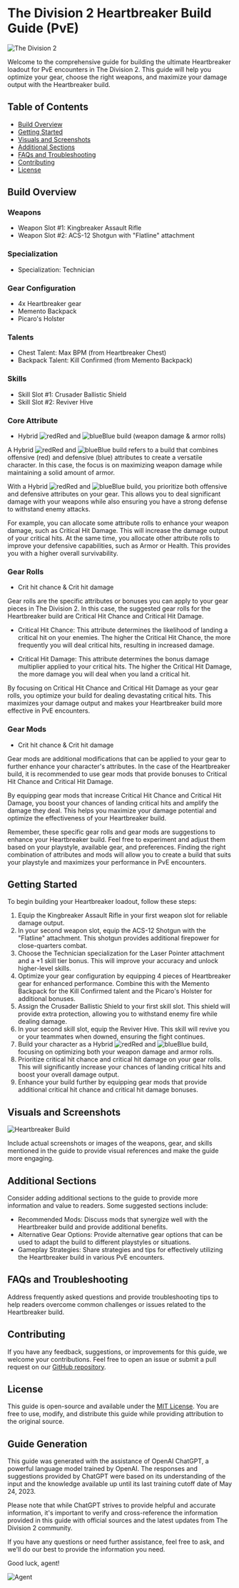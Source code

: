 # The Division 2 Heartbreaker Build Guide (PvE)

![The Division 2](https://cdn2.unrealengine.com/Diesel%2Fproduct%2Ftctd2%2Flogos%2Fgame_logo_color_1000x375-1000x375-32062fa9b2223a398be7abb362c7166d1a7d7a44.png?h=270&quality=medium&resize=1&w=480)

Welcome to the comprehensive guide for building the ultimate Heartbreaker loadout for PvE encounters in The Division 2. This guide will help you optimize your gear, choose the right weapons, and maximize your damage output with the Heartbreaker build.

## Table of Contents

- [Build Overview](#build-overview)
- [Getting Started](#getting-started)
- [Visuals and Screenshots](#visuals-and-screenshots)
- [Additional Sections](#additional-sections)
- [FAQs and Troubleshooting](#faqs-and-troubleshooting)
- [Contributing](#contributing)
- [License](#license)

## Build Overview

### Weapons

- Weapon Slot #1: Kingbreaker Assault Rifle
- Weapon Slot #2: ACS-12 Shotgun with "Flatline" attachment

### Specialization

- Specialization: Technician

### Gear Configuration

- 4x Heartbreaker gear
- Memento Backpack
- Picaro's Holster

### Talents

- Chest Talent: Max BPM (from Heartbreaker Chest)
- Backpack Talent: Kill Confirmed (from Memento Backpack)

### Skills

- Skill Slot #1: Crusader Ballistic Shield
- Skill Slot #2: Reviver Hive

### Core Attribute

- Hybrid ![red](https://github.com/Kkthnx/division2-heartbreaker-build-guide/assets/40672673/7c8c6d88-e3d4-459b-a2fb-a111c7c3086c)Red and ![blue](https://github.com/Kkthnx/division2-heartbreaker-build-guide/assets/40672673/538963a7-db99-4e6c-a259-b1379b563c62)Blue build (weapon damage & armor rolls)

A Hybrid ![red](https://github.com/Kkthnx/division2-heartbreaker-build-guide/assets/40672673/7c8c6d88-e3d4-459b-a2fb-a111c7c3086c)Red and ![blue](https://github.com/Kkthnx/division2-heartbreaker-build-guide/assets/40672673/538963a7-db99-4e6c-a259-b1379b563c62)Blue build refers to a build that combines offensive (red) and defensive (blue) attributes to create a versatile character. In this case, the focus is on maximizing weapon damage while maintaining a solid amount of armor.

With a Hybrid ![red](https://github.com/Kkthnx/division2-heartbreaker-build-guide/assets/40672673/7c8c6d88-e3d4-459b-a2fb-a111c7c3086c)Red and ![blue](https://github.com/Kkthnx/division2-heartbreaker-build-guide/assets/40672673/538963a7-db99-4e6c-a259-b1379b563c62)Blue build, you prioritize both offensive and defensive attributes on your gear. This allows you to deal significant damage with your weapons while also ensuring you have a strong defense to withstand enemy attacks.

For example, you can allocate some attribute rolls to enhance your weapon damage, such as Critical Hit Damage. This will increase the damage output of your critical hits. At the same time, you allocate other attribute rolls to improve your defensive capabilities, such as Armor or Health. This provides you with a higher overall survivability.

### Gear Rolls

- Crit hit chance & Crit hit damage

Gear rolls are the specific attributes or bonuses you can apply to your gear pieces in The Division 2. In this case, the suggested gear rolls for the Heartbreaker build are Critical Hit Chance and Critical Hit Damage.

- Critical Hit Chance: This attribute determines the likelihood of landing a critical hit on your enemies. The higher the Critical Hit Chance, the more frequently you will deal critical hits, resulting in increased damage.

- Critical Hit Damage: This attribute determines the bonus damage multiplier applied to your critical hits. The higher the Critical Hit Damage, the more damage you will deal when you land a critical hit.

By focusing on Critical Hit Chance and Critical Hit Damage as your gear rolls, you optimize your build for dealing devastating critical hits. This maximizes your damage output and makes your Heartbreaker build more effective in PvE encounters.

### Gear Mods

- Crit hit chance & Crit hit damage

Gear mods are additional modifications that can be applied to your gear to further enhance your character's attributes. In the case of the Heartbreaker build, it is recommended to use gear mods that provide bonuses to Critical Hit Chance and Critical Hit Damage.

By equipping gear mods that increase Critical Hit Chance and Critical Hit Damage, you boost your chances of landing critical hits and amplify the damage they deal. This helps you maximize your damage potential and optimize the effectiveness of your Heartbreaker build.

Remember, these specific gear rolls and gear mods are suggestions to enhance your Heartbreaker build. Feel free to experiment and adjust them based on your playstyle, available gear, and preferences. Finding the right combination of attributes and mods will allow you to create a build that suits your playstyle and maximizes your performance in PvE encounters.


## Getting Started

To begin building your Heartbreaker loadout, follow these steps:

1. Equip the Kingbreaker Assault Rifle in your first weapon slot for reliable damage output.
2. In your second weapon slot, equip the ACS-12 Shotgun with the "Flatline" attachment. This shotgun provides additional firepower for close-quarters combat.
3. Choose the Technician specialization for the Laser Pointer attachment and a +1 skill tier bonus. This will improve your accuracy and unlock higher-level skills.
4. Optimize your gear configuration by equipping 4 pieces of Heartbreaker gear for enhanced performance. Combine this with the Memento Backpack for the Kill Confirmed talent and the Picaro's Holster for additional bonuses.
5. Assign the Crusader Ballistic Shield to your first skill slot. This shield will provide extra protection, allowing you to withstand enemy fire while dealing damage.
6. In your second skill slot, equip the Reviver Hive. This skill will revive you or your teammates when downed, ensuring the fight continues.
7. Build your character as a Hybrid ![red](https://github.com/Kkthnx/division2-heartbreaker-build-guide/assets/40672673/7c8c6d88-e3d4-459b-a2fb-a111c7c3086c)Red and ![blue](https://github.com/Kkthnx/division2-heartbreaker-build-guide/assets/40672673/538963a7-db99-4e6c-a259-b1379b563c62)Blue build, focusing on optimizing both your weapon damage and armor rolls.
8. Prioritize critical hit chance and critical hit damage on your gear rolls. This will significantly increase your chances of landing critical hits and boost your overall damage output.
9. Enhance your build further by equipping gear mods that provide additional critical hit chance and critical hit damage bonuses.

## Visuals and Screenshots

![Heartbreaker Build](https://static.wikia.nocookie.net/thedivision/images/8/8e/Heartbreaker.png/revision/latest?cb=20220528080338)

Include actual screenshots or images of the weapons, gear, and skills mentioned in the guide to provide visual references and make the guide more engaging.

## Additional Sections

Consider adding additional sections to the guide to provide more information and value to readers. Some suggested sections include:

- Recommended Mods: Discuss mods that synergize well with the Heartbreaker build and provide additional benefits.
- Alternative Gear Options: Provide alternative gear options that can be used to adapt the build to different playstyles or situations.
- Gameplay Strategies: Share strategies and tips for effectively utilizing the Heartbreaker build in various PvE encounters.

## FAQs and Troubleshooting

Address frequently asked questions and provide troubleshooting tips to help readers overcome common challenges or issues related to the Heartbreaker build.

## Contributing

If you have any feedback, suggestions, or improvements for this guide, we welcome your contributions. Feel free to open an issue or submit a pull request on our [GitHub repository](https://github.com/yourusername/division2-heartbreaker-build-guide).

## License

This guide is open-source and available under the [MIT License](https://opensource.org/licenses/MIT). You are free to use, modify, and distribute this guide while providing attribution to the original source.

## Guide Generation

This guide was generated with the assistance of OpenAI ChatGPT, a powerful language model trained by OpenAI. The responses and suggestions provided by ChatGPT were based on its understanding of the input and the knowledge available up until its last training cutoff date of May 24, 2023.

Please note that while ChatGPT strives to provide helpful and accurate information, it's important to verify and cross-reference the information provided in this guide with official sources and the latest updates from The Division 2 community.

If you have any questions or need further assistance, feel free to ask, and we'll do our best to provide the information you need.

Good luck, agent!

![Agent](https://www.pngkit.com/png/full/178-1787142_demolitionist-division-2-agent.png)
